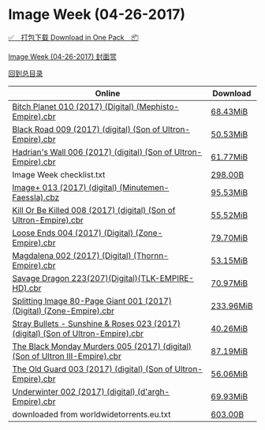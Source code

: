 # Image Week (04-26-2017)

[✅&emsp;打包下载 Download in One Pack&emsp;📦](https://pan.baidu.com/s/1qY9MGcW)

[Image Week (04-26-2017) 封面赏](/https://github.com/alicewish/markdown/blob/master/cover/Image-Week-04-26-2017-Covers.md)



[回到总目录](https://github.com/alicewish/markdown/blob/master/Catalogs.md)



Online | Download
--- | ---
[Bitch Planet 010 (2017) (Digital) (Mephisto-Empire).cbr](https://github.com/alicewish/markdown/blob/master/comic/Bitch-Planet-010-2017-Digital-Mephisto-Empire-cbr.md) | [68.43MiB](https://pan.baidu.com/s/1qY9MGcW#list/path=%2FImage%20Week%202017%20Q2%2FImage%20Week%20%2804-26-2017%29%2F%E3%82%B9%E3%82%A2%E3%82%A8%E3%82%AD%E3%82%AB%E3%82%A2%E3%82%B5%E3%82%A2%E3%82%A2%E3%82%AF%E3%82%B1%E3%82%BD%E3%82%B9%E3%82%BD%E3%82%A8%E3%82%B5%E3%82%A4%E3%82%AA%E3%82%BB%E3%82%BD%E3%82%AF%E3%82%A8%E3%82%BF%E3%82%A4%E3%82%A6%E3%82%BB%E3%82%B3%E3%82%AF%E3%82%B1%E3%82%AF%E3%82%AA%E3%82%A2&parentPath=%2FImage%20Week%202017%20Q2)
[Black Road 009 (2017) (digital) (Son of Ultron-Empire).cbr](https://github.com/alicewish/markdown/blob/master/comic/Black-Road-009-2017-digital-Son-of-Ultron-Empire-cbr.md) | [50.53MiB](https://pan.baidu.com/s/1qY9MGcW#list/path=%2FImage%20Week%202017%20Q2%2FImage%20Week%20%2804-26-2017%29%2F%E3%82%A8%E3%82%AB%E3%82%BF%E3%82%B7%E3%82%AD%E3%82%BB%E3%82%B7%E3%82%BB%E3%82%A2%E3%82%BD%E3%82%B5%E3%82%A4%E3%82%B3%E3%82%A6%E3%82%B5%E3%82%B3%E3%82%BF%E3%82%AB%E3%82%A2%E3%82%B3%E3%82%AD%E3%82%A8%E3%82%A8%E3%82%AA%E3%82%B9%E3%82%BD%E3%82%AB%E3%82%B7%E3%82%A4%E3%82%A6%E3%82%BB%E3%82%AA&parentPath=%2FImage%20Week%202017%20Q2)
[Hadrian's Wall 006 (2017) (digital) (Son of Ultron-Empire).cbr](https://github.com/alicewish/markdown/blob/master/comic/Hadrians-Wall-006-2017-digital-Son-of-Ultron-Empire-cbr.md) | [61.77MiB](https://pan.baidu.com/s/1qY9MGcW#list/path=%2FImage%20Week%202017%20Q2%2FImage%20Week%20%2804-26-2017%29%2F%E3%82%B1%E3%82%B3%E3%82%AD%E3%82%AF%E3%82%BF%E3%82%AD%E3%82%A2%E3%82%AB%E3%82%BF%E3%82%AD%E3%82%AA%E3%82%BD%E3%82%B1%E3%82%B5%E3%82%BF%E3%82%A6%E3%82%B3%E3%82%BB%E3%82%BF%E3%82%A6%E3%82%A2%E3%82%BF%E3%82%AF%E3%82%B9%E3%82%A8%E3%82%B1%E3%82%A4%E3%82%AB%E3%82%BF%E3%82%B1%E3%82%AD%E3%82%AF&parentPath=%2FImage%20Week%202017%20Q2)
Image Week checklist.txt | [298.00B](https://pan.baidu.com/s/1qY9MGcW#list/path=%2FImage%20Week%202017%20Q2%2FImage%20Week%20%2804-26-2017%29%2F%E3%82%AD%E3%82%A2%E3%82%A8%E3%82%A2%E3%82%A6%E3%82%BB%E3%82%A2%E3%82%AA%E3%82%BD%E3%82%A4%E3%82%B9%E3%82%A8%E3%82%AB%E3%82%BF%E3%82%AA%E3%82%AB%E3%82%BD%E3%82%B3%E3%82%AD%E3%82%BD%E3%82%A2%E3%82%BD%E3%82%AF%E3%82%A8%E3%82%BD%E3%82%B9%E3%82%B7%E3%82%AA%E3%82%A6%E3%82%B1%E3%82%BF%E3%82%A6&parentPath=%2FImage%20Week%202017%20Q2)
[Image+ 013 (2017) (digital) (Minutemen-Faessla).cbz](https://github.com/alicewish/markdown/blob/master/comic/Image-013-2017-digital-Minutemen-Faessla-cbz.md) | [95.53MiB](https://pan.baidu.com/s/1qY9MGcW#list/path=%2FImage%20Week%202017%20Q2%2FImage%20Week%20%2804-26-2017%29%2F%E3%82%A6%E3%82%B9%E3%82%B9%E3%82%AD%E3%82%B9%E3%82%AF%E3%82%A4%E3%82%AF%E3%82%B1%E3%82%AA%E3%82%A8%E3%82%AF%E3%82%B7%E3%82%BF%E3%82%A6%E3%82%B7%E3%82%B3%E3%82%BD%E3%82%A8%E3%82%A2%E3%82%B9%E3%82%B5%E3%82%B5%E3%82%B3%E3%82%B1%E3%82%B5%E3%82%AA%E3%82%B3%E3%82%AB%E3%82%AD%E3%82%BF%E3%82%A4&parentPath=%2FImage%20Week%202017%20Q2)
[Kill Or Be Killed 008 (2017) (digital) (Son of Ultron-Empire).cbr](https://github.com/alicewish/markdown/blob/master/comic/Kill-Or-Be-Killed-008-2017-digital-Son-of-Ultron-Empire-cbr.md) | [55.52MiB](https://pan.baidu.com/s/1qY9MGcW#list/path=%2FImage%20Week%202017%20Q2%2FImage%20Week%20%2804-26-2017%29%2F%E3%82%BB%E3%82%B1%E3%82%A6%E3%82%AA%E3%82%AF%E3%82%BB%E3%82%BF%E3%82%B5%E3%82%A8%E3%82%B5%E3%82%BD%E3%82%A2%E3%82%B5%E3%82%A2%E3%82%B1%E3%82%B1%E3%82%BB%E3%82%AD%E3%82%AF%E3%82%B9%E3%82%B5%E3%82%BD%E3%82%B9%E3%82%B9%E3%82%AF%E3%82%B1%E3%82%AD%E3%82%AB%E3%82%BF%E3%82%B9%E3%82%B5%E3%82%AA&parentPath=%2FImage%20Week%202017%20Q2)
[Loose Ends 004 (2017) (Digital) (Zone-Empire).cbr](https://github.com/alicewish/markdown/blob/master/comic/Loose-Ends-004-2017-Digital-Zone-Empire-cbr.md) | [79.70MiB](https://pan.baidu.com/s/1qY9MGcW#list/path=%2FImage%20Week%202017%20Q2%2FImage%20Week%20%2804-26-2017%29%2F%E3%82%A4%E3%82%A2%E3%82%B1%E3%82%AF%E3%82%AB%E3%82%BF%E3%82%B1%E3%82%B1%E3%82%AF%E3%82%AA%E3%82%BB%E3%82%BF%E3%82%A8%E3%82%AD%E3%82%BB%E3%82%AD%E3%82%B5%E3%82%B1%E3%82%A2%E3%82%A2%E3%82%AA%E3%82%AB%E3%82%B3%E3%82%BF%E3%82%A8%E3%82%A2%E3%82%B1%E3%82%AB%E3%82%A6%E3%82%B3%E3%82%B1%E3%82%B3&parentPath=%2FImage%20Week%202017%20Q2)
[Magdalena 002 (2017) (Digital) (Thornn-Empire).cbr](https://github.com/alicewish/markdown/blob/master/comic/Magdalena-002-2017-Digital-Thornn-Empire-cbr.md) | [53.15MiB](https://pan.baidu.com/s/1qY9MGcW#list/path=%2FImage%20Week%202017%20Q2%2FImage%20Week%20%2804-26-2017%29%2F%E3%82%A4%E3%82%B5%E3%82%B3%E3%82%AD%E3%82%B7%E3%82%B3%E3%82%AD%E3%82%AF%E3%82%B9%E3%82%AD%E3%82%AF%E3%82%BB%E3%82%A6%E3%82%AA%E3%82%BB%E3%82%A6%E3%82%B3%E3%82%BB%E3%82%B7%E3%82%B1%E3%82%B9%E3%82%A6%E3%82%BB%E3%82%B1%E3%82%A8%E3%82%BD%E3%82%B1%E3%82%B7%E3%82%AB%E3%82%BF%E3%82%AA%E3%82%A8&parentPath=%2FImage%20Week%202017%20Q2)
[Savage Dragon 223(207)(Digital)(TLK-EMPIRE-HD).cbr](https://github.com/alicewish/markdown/blob/master/comic/Savage-Dragon-223-207-Digital-TLK-EMPIRE-HD-cbr.md) | [70.97MiB](https://pan.baidu.com/s/1qY9MGcW#list/path=%2FImage%20Week%202017%20Q2%2FImage%20Week%20%2804-26-2017%29%2F%E3%82%AA%E3%82%B3%E3%82%BB%E3%82%A2%E3%82%B3%E3%82%BB%E3%82%B3%E3%82%B5%E3%82%A6%E3%82%A4%E3%82%AA%E3%82%B5%E3%82%AD%E3%82%BB%E3%82%B9%E3%82%AA%E3%82%A6%E3%82%B9%E3%82%A8%E3%82%A4%E3%82%B3%E3%82%AA%E3%82%B7%E3%82%BF%E3%82%AB%E3%82%B9%E3%82%B7%E3%82%AB%E3%82%B9%E3%82%A2%E3%82%AA%E3%82%AB&parentPath=%2FImage%20Week%202017%20Q2)
[Splitting Image 80-Page Giant 001 (2017) (Digital) (Zone-Empire).cbr](https://github.com/alicewish/markdown/blob/master/comic/Splitting-Image-80-Page-Giant-001-2017-Digital-Zone-Empire-cbr.md) | [233.96MiB](https://pan.baidu.com/s/1qY9MGcW#list/path=%2FImage%20Week%202017%20Q2%2FImage%20Week%20%2804-26-2017%29%2F%E3%82%AF%E3%82%A6%E3%82%BB%E3%82%AA%E3%82%A2%E3%82%A6%E3%82%A2%E3%82%A2%E3%82%A4%E3%82%BB%E3%82%B9%E3%82%B3%E3%82%A2%E3%82%BF%E3%82%AD%E3%82%AD%E3%82%BF%E3%82%AA%E3%82%AF%E3%82%BF%E3%82%B5%E3%82%AF%E3%82%A8%E3%82%A4%E3%82%B1%E3%82%BB%E3%82%B1%E3%82%A4%E3%82%B3%E3%82%AA%E3%82%B3%E3%82%B7&parentPath=%2FImage%20Week%202017%20Q2)
[Stray Bullets - Sunshine & Roses 023 (2017) (digital) (Son of Ultron-Empire).cbr](https://github.com/alicewish/markdown/blob/master/comic/Stray-Bullets-Sunshine-Roses-023-2017-digital-Son-of-Ultron-Empire-cbr.md) | [40.26MiB](https://pan.baidu.com/s/1qY9MGcW#list/path=%2FImage%20Week%202017%20Q2%2FImage%20Week%20%2804-26-2017%29%2F%E3%82%B1%E3%82%AA%E3%82%A6%E3%82%AB%E3%82%A8%E3%82%B1%E3%82%AB%E3%82%B1%E3%82%B9%E3%82%BD%E3%82%B9%E3%82%B3%E3%82%A8%E3%82%A4%E3%82%AB%E3%82%AA%E3%82%AA%E3%82%A4%E3%82%AD%E3%82%AA%E3%82%B9%E3%82%A6%E3%82%AF%E3%82%B9%E3%82%AD%E3%82%A6%E3%82%AB%E3%82%AB%E3%82%AA%E3%82%AB%E3%82%BB%E3%82%B9&parentPath=%2FImage%20Week%202017%20Q2)
[The Black Monday Murders 005 (2017) (digital) (Son of Ultron III-Empire).cbr](https://github.com/alicewish/markdown/blob/master/comic/Black-Monday-Murders-005-2017-digital-Son-of-Ultron-III-Empire-cbr.md) | [87.19MiB](https://pan.baidu.com/s/1qY9MGcW#list/path=%2FImage%20Week%202017%20Q2%2FImage%20Week%20%2804-26-2017%29%2F%E3%82%BD%E3%82%A4%E3%82%AA%E3%82%AF%E3%82%A6%E3%82%BF%E3%82%AD%E3%82%BF%E3%82%AA%E3%82%B7%E3%82%AF%E3%82%AF%E3%82%B7%E3%82%AD%E3%82%B9%E3%82%A4%E3%82%BF%E3%82%AD%E3%82%B9%E3%82%B9%E3%82%A4%E3%82%BB%E3%82%B1%E3%82%B5%E3%82%B1%E3%82%A4%E3%82%BF%E3%82%BF%E3%82%B9%E3%82%BD%E3%82%B5%E3%82%B9&parentPath=%2FImage%20Week%202017%20Q2)
[The Old Guard 003 (2017) (digital) (Son of Ultron-Empire).cbr](https://github.com/alicewish/markdown/blob/master/comic/Old-Guard-003-2017-digital-Son-of-Ultron-Empire-cbr.md) | [56.06MiB](https://pan.baidu.com/s/1qY9MGcW#list/path=%2FImage%20Week%202017%20Q2%2FImage%20Week%20%2804-26-2017%29%2F%E3%82%B5%E3%82%BD%E3%82%BF%E3%82%BB%E3%82%AB%E3%82%A4%E3%82%A4%E3%82%BD%E3%82%B9%E3%82%AB%E3%82%B3%E3%82%AF%E3%82%B3%E3%82%BF%E3%82%A4%E3%82%BB%E3%82%A2%E3%82%B1%E3%82%AD%E3%82%AF%E3%82%B9%E3%82%AA%E3%82%A2%E3%82%BD%E3%82%AB%E3%82%BF%E3%82%AD%E3%82%AF%E3%82%AB%E3%82%B7%E3%82%BF%E3%82%BB&parentPath=%2FImage%20Week%202017%20Q2)
[Underwinter 002 (2017) (digital) (d'argh-Empire).cbr](https://github.com/alicewish/markdown/blob/master/comic/Underwinter-002-2017-digital-dargh-Empire-cbr.md) | [69.93MiB](https://pan.baidu.com/s/1qY9MGcW#list/path=%2FImage%20Week%202017%20Q2%2FImage%20Week%20%2804-26-2017%29%2F%E3%82%B3%E3%82%B3%E3%82%B7%E3%82%A6%E3%82%B9%E3%82%AD%E3%82%BF%E3%82%BB%E3%82%A8%E3%82%AF%E3%82%B3%E3%82%BF%E3%82%AA%E3%82%B3%E3%82%B1%E3%82%AA%E3%82%B5%E3%82%A2%E3%82%AB%E3%82%BD%E3%82%A2%E3%82%BB%E3%82%BF%E3%82%AF%E3%82%B7%E3%82%B3%E3%82%BF%E3%82%AA%E3%82%BF%E3%82%AF%E3%82%AD%E3%82%BF&parentPath=%2FImage%20Week%202017%20Q2)
downloaded from worldwidetorrents.eu.txt | [603.00B](https://pan.baidu.com/s/1qY9MGcW#list/path=%2FImage%20Week%202017%20Q2%2FImage%20Week%20%2804-26-2017%29%2F%E3%82%B5%E3%82%A8%E3%82%AB%E3%82%AA%E3%82%A8%E3%82%A4%E3%82%A4%E3%82%BD%E3%82%AF%E3%82%AD%E3%82%B3%E3%82%AF%E3%82%A8%E3%82%B9%E3%82%B9%E3%82%BF%E3%82%BF%E3%82%BD%E3%82%B9%E3%82%A4%E3%82%BF%E3%82%B9%E3%82%B3%E3%82%AF%E3%82%B5%E3%82%AD%E3%82%B1%E3%82%AF%E3%82%A4%E3%82%A8%E3%82%AF%E3%82%B3&parentPath=%2FImage%20Week%202017%20Q2)